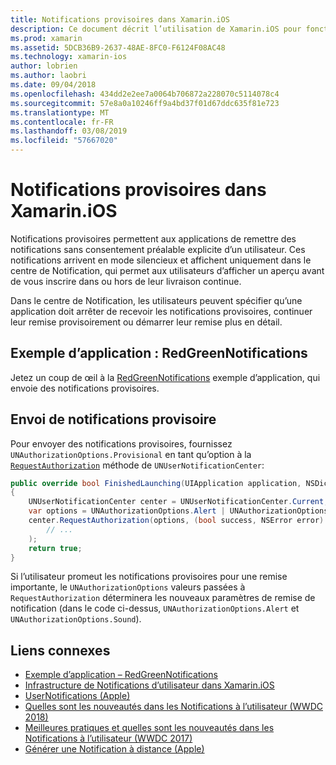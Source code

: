 ```yaml
---
title: Notifications provisoires dans Xamarin.iOS
description: Ce document décrit l’utilisation de Xamarin.iOS pour fonctionner avec les notifications provisoires. Notifications provisoires, introduites dans iOS 12, permettent aux applications envoyer des notifications silencieuses sans l’autorisation utilisateur explicite.
ms.prod: xamarin
ms.assetid: 5DCB36B9-2637-48AE-8FC0-F6124F08AC48
ms.technology: xamarin-ios
author: lobrien
ms.author: laobri
ms.date: 09/04/2018
ms.openlocfilehash: 434dd2e2ee7a0064b706872a228070c5114078c4
ms.sourcegitcommit: 57e8a0a10246ff9a4bd37f01d67ddc635f81e723
ms.translationtype: MT
ms.contentlocale: fr-FR
ms.lasthandoff: 03/08/2019
ms.locfileid: "57667020"
---
```

# <a name="provisional-notifications-in-xamarinios"></a>Notifications provisoires dans Xamarin.iOS

Notifications provisoires permettent aux applications de remettre des notifications sans consentement préalable explicite d’un utilisateur. Ces notifications arrivent en mode silencieux et affichent uniquement dans le centre de Notification, qui permet aux utilisateurs d’afficher un aperçu avant de vous inscrire dans ou hors de leur livraison continue.

Dans le centre de Notification, les utilisateurs peuvent spécifier qu’une application doit arrêter de recevoir les notifications provisoires, continuer leur remise provisoirement ou démarrer leur remise plus en détail.

## <a name="sample-app-redgreennotifications"></a>Exemple d’application : RedGreenNotifications

Jetez un coup de œil à la [RedGreenNotifications](https://developer.xamarin.com/samples/monotouch/iOS12/RedGreenNotifications) exemple d’application, qui envoie des notifications provisoires.

## <a name="sending-provisional-notifications"></a>Envoi de notifications provisoire

Pour envoyer des notifications provisoires, fournissez `UNAuthorizationOptions.Provisional` en tant qu’option à la [`RequestAuthorization`](xref:UserNotifications.UNUserNotificationCenter.RequestAuthorization*)
méthode de `UNUserNotificationCenter`:

```csharp
public override bool FinishedLaunching(UIApplication application, NSDictionary launchOptions)
{
    UNUserNotificationCenter center = UNUserNotificationCenter.Current;
    var options = UNAuthorizationOptions.Alert | UNAuthorizationOptions.Sound | UNAuthorizationOptions.Provisional;
    center.RequestAuthorization(options, (bool success, NSError error) => {
        // ...
    );
    return true;
}
```

Si l’utilisateur promeut les notifications provisoires pour une remise importante, le `UNAuthorizationOptions` valeurs passées à `RequestAuthorization` déterminera les nouveaux paramètres de remise de notification (dans le code ci-dessus, `UNAuthorizationOptions.Alert` et `UNAuthorizationOptions.Sound`).

## <a name="related-links"></a>Liens connexes

- [Exemple d’application – RedGreenNotifications](https://developer.xamarin.com/samples/monotouch/iOS12/RedGreenNotifications)
- [Infrastructure de Notifications d’utilisateur dans Xamarin.iOS](~/ios/platform/user-notifications/index.md)
- [UserNotifications (Apple)](https://developer.apple.com/documentation/usernotifications?language=objc)
- [Quelles sont les nouveautés dans les Notifications à l’utilisateur (WWDC 2018)](https://developer.apple.com/videos/play/wwdc2018/710/)
- [Meilleures pratiques et quelles sont les nouveautés dans les Notifications à l’utilisateur (WWDC 2017)](https://developer.apple.com/videos/play/wwdc2017/708/)
- [Générer une Notification à distance (Apple)](https://developer.apple.com/documentation/usernotifications/setting_up_a_remote_notification_server/generating_a_remote_notification)
